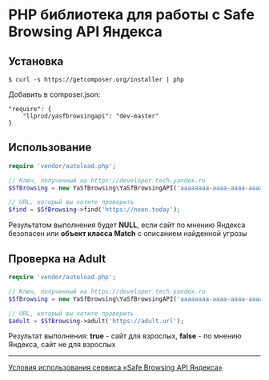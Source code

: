 # PHP библиотека для работы с Safe Browsing API Яндекса

## Установка

`$ curl -s https://getcomposer.org/installer | php`

Добавить в composer.json:

```
"require": {
    "llprod/yasfbrowsingapi": "dev-master"
}
```

## Использование

```php
require 'vendor/autoload.php';

// Ключ, полученный на https://developer.tech.yandex.ru
$SfBrowsing = new YaSfBrowsing\YaSfBrowsingAPI('aaaaaaaa-aaaa-aaaa-aaaa-aaaaaaaaaaaa');

// URL, который вы хотите проверить
$find = $SfBrowsing->find('https://neon.today');
```

Результатом выполнения будет **NULL**, если сайт по мнению Яндекса безопасен или **объект класса Match** c описанием найденной угрозы

## Проверка на Adult

```php
require 'vendor/autoload.php';

// Ключ, полученный на https://developer.tech.yandex.ru
$SfBrowsing = new YaSfBrowsing\YaSfBrowsingAPI('aaaaaaaa-aaaa-aaaa-aaaa-aaaaaaaaaaaa');

// URL, который вы хотите проверить
$adult = $SfBrowsing->adult('https://adult.url');
```

Результат выполнения: **true** - сайт для взрослых, **false** - по мнению Яндекса, сайт не для взрослых
___

[Условия использования сервиса «Safe Browsing API Яндекса»](https://yandex.ru/legal/yandex_sb_api/)
